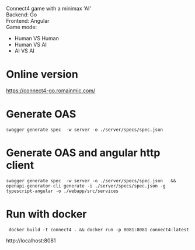 Connect4 game with a minimax 'AI'    
Backend: Go  
Frontend: Angular  
Game mode:
- Human VS Human
- Human VS AI
- AI VS AI


# Online version
https://connect4-go.romainmic.com/

# Generate OAS

```
swagger generate spec  -w server -o ./server/specs/spec.json   
```

# Generate OAS and angular http client

```
swagger generate spec  -w server -o ./server/specs/spec.json   &&  openapi-generator-cli generate -i ./server/specs/spec.json -g typescript-angular -o ./webapp/src/services 
```

# Run with docker
```
 docker build -t connect4 . && docker run -p 8081:8081 connect4:latest
```
http://localhost:8081

